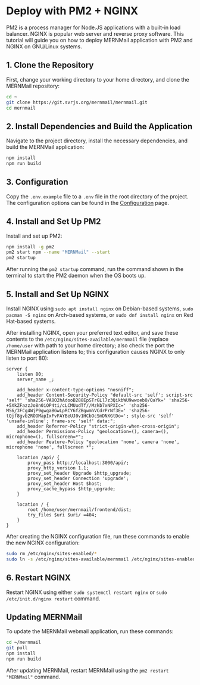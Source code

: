 # Deploy with PM2 + NGINX

PM2 is a process manager for Node.JS applications with a built-in load balancer. NGINX is popular web server and reverse proxy software. This tutorial will guide you on how to deploy MERNMail application with PM2 and NGINX on GNU/Linux systems.

## 1. Clone the Repository

First, change your working directory to your home directory, and clone the MERNMail repository:

```bash
cd ~
git clone https://git.svrjs.org/mernmail/mernmail.git
cd mernmail
```

## 2. Install Dependencies and Build the Application

Navigate to the project directory, install the necessary dependencies, and build the MERNMail application:

```bash
npm install
npm run build
```

## 3. Configuration

Copy the `.env.example` file to a `.env` file in the root directory of the project. The configuration options can be found in the [Configuration](/docs/configuration) page.

## 4. Install and Set Up PM2

Install and set up PM2:

```bash
npm install -g pm2
pm2 start npm --name "MERNMail" --start
pm2 startup
```

After running the `pm2 startup` command, run the command shown in the terminal to start the PM2 daemon when the OS boots up.

## 5. Install and Set Up NGINX

Install NGINX using `sudo apt install nginx` on Debian-based systems, `sudo pacman -S nginx` on Arch-based systems, or `sudo dnf install nginx` on Red Hat-based systems.

After installing NGINX, open your preferred text editor, and save these contents to the `/etc/nginx/sites-available/mernmail` file (replace `/home/user` with path to your home directory; also check the port the MERNMail application listens to; this configuration causes NGINX to only listen to port 80):

```nginx
server {
    listen 80;
    server_name _;

    add_header x-content-type-options "nosniff";
    add_header Content-Security-Policy "default-src 'self'; script-src 'self' 'sha256-VA8O2hAdooB288EpSTrGLl7z3QikbWU9wwoebO/QaYk=' 'sha256-+5XkZFazzJo8n0iOP4ti/cLCMUudTf//Mzkb7xNPXIc=' 'sha256-MS6/3FCg4WjP9gwgaBGwLpRCY6fZBgwmhVCdrPrNf3E=' 'sha256-tQjf8gvb2ROOMapIxFvFAYBeUJ0v1HCbOcSmDNXGtDo='; style-src 'self' 'unsafe-inline'; frame-src 'self' data:";
    add_header Referrer-Policy "strict-origin-when-cross-origin";
    add_header Permissions-Policy "geolocation=(), camera=(), microphone=(), fullscreen=*";
    add_header Feature-Policy "geolocation 'none', camera 'none', microphone 'none', fullscreen *";

    location /api/ {
        proxy_pass http://localhost:3000/api/;
        proxy_http_version 1.1;
        proxy_set_header Upgrade $http_upgrade;
        proxy_set_header Connection 'upgrade';
        proxy_set_header Host $host;
        proxy_cache_bypass $http_upgrade;
    }

    location / {
        root /home/user/mernmail/frontend/dist;
        try_files $uri $uri/ =404;
    }
}
```

After creating the NGINX configuration file, run these commands to enable the new NGINX configuration:
```bash
sudo rm /etc/nginx/sites-enabled/*
sudo ln -s /etc/nginx/sites-available/mernmail /etc/nginx/sites-enabled/mernmail
```

## 6. Restart NGINX

Restart NGINX using either `sudo systemctl restart nginx` or `sudo /etc/init.d/nginx restart` command.

## Updating MERNMail

To update the MERNMail webmail application, run these commands:

```bash
cd ~/mernmail
git pull
npm install
npm run build
```

After updating MERNMail, restart MERNMail using the `pm2 restart "MERNMail"` command.